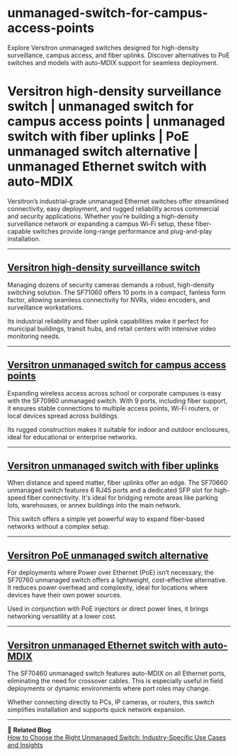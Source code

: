 # unmanaged-switch-for-campus-access-points
Explore Versitron unmanaged switches designed for high-density surveillance, campus access, and fiber uplinks. Discover alternatives to PoE switches and models with auto-MDIX support for seamless deployment.

# Versitron high-density surveillance switch | unmanaged switch for campus access points | unmanaged switch with fiber uplinks | PoE unmanaged switch alternative | unmanaged Ethernet switch with auto-MDIX

Versitron’s industrial-grade unmanaged Ethernet switches offer streamlined connectivity, easy deployment, and rugged reliability across commercial and security applications. Whether you're building a high-density surveillance network or expanding a campus Wi-Fi setup, these fiber-capable switches provide long-range performance and plug-and-play installation.

---

## [Versitron high-density surveillance switch](https://www.versitron.com/products/sf71060-10port-unmanaged-industrial-switch)

Managing dozens of security cameras demands a robust, high-density switching solution. The SF71060 offers 10 ports in a compact, fanless form factor, allowing seamless connectivity for NVRs, video encoders, and surveillance workstations.

Its industrial reliability and fiber uplink capabilities make it perfect for municipal buildings, transit hubs, and retail centers with intensive video monitoring needs.

---

## [Versitron unmanaged switch for campus access points](https://www.versitron.com/products/sf70960-9port-unmanaged-industrial-switch)

Expanding wireless access across school or corporate campuses is easy with the SF70960 unmanaged switch. With 9 ports, including fiber support, it ensures stable connections to multiple access points, Wi-Fi routers, or local devices spread across buildings.

Its rugged construction makes it suitable for indoor and outdoor enclosures, ideal for educational or enterprise networks.

---

## [Versitron unmanaged switch with fiber uplinks](https://www.versitron.com/products/sf70660-6port-unmanaged-industrial-switch-4101001000-21001g-sfp-slots)

When distance and speed matter, fiber uplinks offer an edge. The SF70660 unmanaged switch features 6 RJ45 ports and a dedicated SFP slot for high-speed fiber connectivity. It's ideal for bridging remote areas like parking lots, warehouses, or annex buildings into the main network.

This switch offers a simple yet powerful way to expand fiber-based networks without a complex setup.

---

## [Versitron PoE unmanaged switch alternative](https://www.versitron.com/products/sf70760-7port-unmanaged-industrial-switch)

For deployments where Power over Ethernet (PoE) isn’t necessary, the SF70760 unmanaged switch offers a lightweight, cost-effective alternative. It reduces power overhead and complexity, ideal for locations where devices have their own power sources.

Used in conjunction with PoE injectors or direct power lines, it brings networking versatility at a lower cost.

---

## [Versitron unmanaged Ethernet switch with auto-MDIX](https://www.versitron.com/products/sf70460-4port-unmanaged-industrial-switch)

The SF70460 unmanaged switch features auto-MDIX on all Ethernet ports, eliminating the need for crossover cables. This is especially useful in field deployments or dynamic environments where port roles may change.

Whether connecting directly to PCs, IP cameras, or routers, this switch simplifies installation and supports quick network expansion.

---

📘 **Related Blog**  
[How to Choose the Right Unmanaged Switch: Industry-Specific Use Cases and Insights](https://www.versitron.com/blogs/post/how-to-choose-the-right-unmanaged-switch-industry-specific-use-cases-and-insights)
